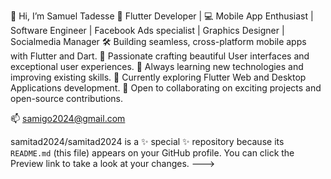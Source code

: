 👋 Hi, I’m Samuel Tadesse
🚀 Flutter Developer | 💻 Mobile App Enthusiast | Software Engineer | Facebook Ads specialist | Graphics Designer | Socialmedia Manager
🛠️ Building seamless, cross-platform mobile apps with Flutter and Dart.
🌟 Passionate  crafting beautiful User interfaces and exceptional user experiences.
🎯 Always learning new technologies and improving existing skills.
🌱 Currently exploring Flutter Web and Desktop Applications development.
🤝 Open to collaborating on exciting projects and open-source contributions.

📫 samigo2024@gmail.com


samitad2024/samitad2024 is a ✨ special ✨ repository because its `README.md` (this file) appears on your GitHub profile.
You can click the Preview link to take a look at your changes.
--->
